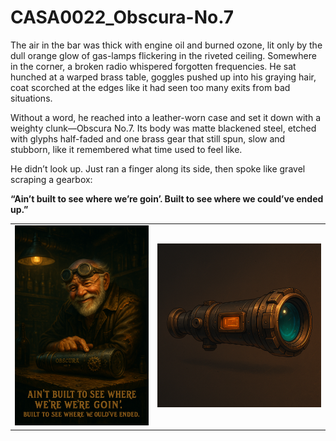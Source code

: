 # CASA0022_Obscura-No.7


The air in the bar was thick with engine oil and burned ozone, lit only by the dull orange glow of gas-lamps flickering in the riveted ceiling. Somewhere in the corner, a broken radio whispered forgotten frequencies. He sat hunched at a warped brass table, goggles pushed up into his graying hair, coat scorched at the edges like it had seen too many exits from bad situations.

Without a word, he reached into a leather-worn case and set it down with a weighty clunk—Obscura No.7. Its body was matte blackened steel, etched with glyphs half-faded and one brass gear that still spun, slow and stubborn, like it remembered what time used to feel like.

He didn’t look up. Just ran a finger along its side, then spoke like gravel scraping a gearbox:

**“Ain’t built to see where we’re goin’. Built to see where we could’ve ended up.”**

<table>
  <tr>
    <td align="center">
      <img src="img/concept2.png" alt="concept 1" width="350"/>
    </td>
    <td align="center">
      <img src="img/concept1.png" alt="concept 2" width="430" />
    </td>
  </tr>
</table>
